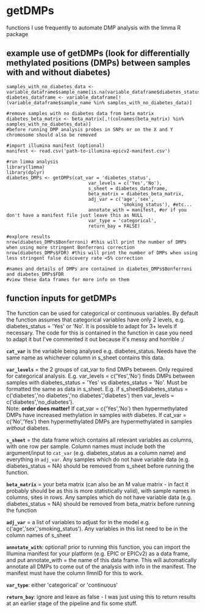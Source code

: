 # getDMPs
functions I use frequently to automate DMP analysis with the limma R package

## example use of getDMPs (look for differentially methylated positions (DMPs) between samples with and without diabetes)
```#remove samples with no diabetes data from variable data frame
samples_with_no_diabetes_data <- variable_dataframe$sample_name[is.na(variable_dataframe$diabetes_status)]
diabetes_dataframe <- variable_dataframe[!(variable_dataframe$sample_name %in% samples_with_no_diabetes_data)]

#remove samples with no diabetes data from beta matrix
diabetes_beta_matrix <- beta_matrix[,!(colnames(beta_matrix) %in% samples_with_no_diabetes_data)]
#before running DMP analysis probes in SNPs or on the X and Y chromosome should also be removed

#import illumina manifest (optional)
manifest <- read.csv('path-to-illumina-epicv2-manifest.csv')

#run limma analysis
library(limma)
library(dplyr)
diabetes_DMPs <- getDMPs(cat_var = 'diabetes_status',
                              var_levels = c('Yes','No'),
                              s_sheet = diabetes_dataframe,
                              beta_matrix = diabetes_beta_matrix,
                              adj_var = c('age','sex',
                                          'smoking_status'), #etc...
                              annotate_with = manifest, #or if you don't have a manifest file just leave this as NULL
                              var_type = 'categorical',
                              return_bay = FALSE)

#explore results
nrow(diabetes_DMPs$Bonferroni) #this will print the number of DMPs when using more stringent Bonferroni correction
nrow(diabetes_DMPs$FDR) #this will print the number of DMPs when using less stringent false discovery rate <5% correction

#names and details of DMPs are contained in diabetes_DMPs$Bonferroni and diabetes_DMPs$FDR
#view these data frames for more info on them
```

## function inputs for getDMPs
The function can be used for categorical or continuous variables. By default the function assumes that categorical variables have only 2 levels, e.g. diabetes_status = 'Yes' or 'No'.
It is possible to adapt for 3+ levels if necessary. The code for this is contained in the function in case you need to adapt it but I've commented it out because it's messy and horrible :/

<b>`cat_var`</b> is the variable being analysed e.g. diabetes_status. Needs have the same name as whichever column in s_sheet contains this data.

<b>`var_levels`</b> = the 2 groups of cat_var to find DMPs between. Only required for categorical analysis. E.g. var_levels = c('Yes','No') finds DMPs between samples with diabetes_status = 'Yes' vs diabetes_status = 'No'. Must be formatted the same as data in s_sheet. E.g. if s_sheet$diabetes_status = c('diabetes','no diabetes','no diabetes','diabetes') then var_levels = c('diabetes','no_diabetes'). </br>
Note: <b>order does matter!</b> If cat_var = c('Yes','No') then hypermethylated DMPs have increased methylation in samples *with* diabetes. If cat_var = c('No','Yes') then hypermethylated DMPs are hypermethylated in samples *without* diabetes.
  
<b>`s_sheet`</b> = the data frame which contains all relevant variables as columns, with one row per sample. Column names must include both the argument/input to `cat_var` (e.g. diabetes_status as a column name) and everything in `adj_var`. Any samples which do not have variable data (e.g. diabetes_status = NA) should be removed
from s_sheet before running the function.
  
<b>`beta_matrix`</b> = your beta matrix (can also be an M value matrix - in fact it probably should be as this is more statistically valid), with sample names in columns, sites in rows. Any samples which do not have variable data (e.g. diabetes_status = NA) should be removed from beta_matrix before running the function
  
<b>`adj_var`</b> = a list of variables to adjust for in the model e.g. c('age','sex','smoking_status'). Any variables in this list need to be in  the column names of s_sheet
  
<b>`annotate_with`</b>: optional! prior to running this function, you can import the Illumina manifest for your platform (e.g. EPIC or EPICv2) as a data frame, and put annotate_with = the name of this data frame. This will automatically annotate all DMPs to come out of the analysis with info in the manifest. The manifest must have the column IlmnID for this to work.

<b>`var_type`</b>: either 'categorical' or 'continuous' 
  
<b>`return_bay`</b>: ignore and leave as false - I was just using this to return results at an earlier stage of the pipeline and fix some stuff.


